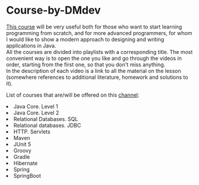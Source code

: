 # Course-by-DMdev

<a href="https://www.youtube.com/c/dmdev/featured">This course</a> will be very useful both for those who want to start learning programming from scratch, and for more advanced programmers, for whom I would like to show a modern approach to designing and writing applications in Java. <br>
        All the courses are divided into playlists with a corresponding title. The most convenient way is to open the one you like and go through the videos in order, starting from the first one, so that you don't miss anything. <br>
    In the description of each video is a link to all the material on the lesson (somewhere references to additional literature, homework and solutions to it).<br>

List of courses that are/will be offered on this <a href="https://www.youtube.com/c/dmdev/featured">channel</a>:<br>
 <li>Java Core. Level 1 </li>
<li> Java Core. Level 2</li>
<li> Relational Databases. SQL</li>
<li> Relational databases. JDBC</li>
<li> HTTP. Servlets</li>
<li> Maven</li>
<li> JUnit 5</li>
<li> Groovy</li>
<li> Gradle</li>
<li> Hibernate</li>
<li> Spring</li>
<li> SpringBoot</li>
</ul>






